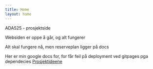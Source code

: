 ```yaml
---
title: Home
layout: home
---
```


ADA525 - prosjektside

Websiden er oppe å går, og alt fungerer

Alt skal fungere nå, men reserveplan ligger på docs

Her er min google docs for, for får feil på deployment ved gitpages pga dependecies
[Prosjektideene](https://docs.google.com/document/d/1Gtd3E4MM41uL1XNtwIZ1ojKJA5nZlT6XIVdund5ngDY/edit)

